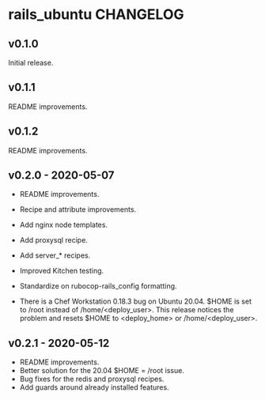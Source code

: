 # rails_ubuntu CHANGELOG

## v0.1.0

Initial release.

## v0.1.1

README improvements.

## v0.1.2

README improvements.

## v0.2.0 - 2020-05-07

* README improvements.

* Recipe and attribute improvements.

* Add nginx node templates.

* Add proxysql recipe.

* Add server_\* recipes.

* Improved Kitchen testing.

* Standardize on rubocop-rails_config formatting.

* There is a Chef Workstation 0.18.3 bug on Ubuntu 20.04.
$HOME is set to /root instead of /home/<deploy\_user>.
This release notices the problem and resets $HOME to
<deploy\_home> or /home/<deploy\_user>.

## v0.2.1 - 2020-05-12

* README improvements.
* Better solution for the 20.04 $HOME = /root issue.
* Bug fixes for the redis and proxysql recipes.
* Add guards around already installed features.
